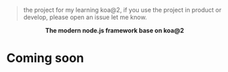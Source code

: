 > the project for my learning koa@2, if you use the project in product or develop, please open an issue let me know.

<strong><center>The modern node.js framework base on koa@2</center></strong>

# Coming soon